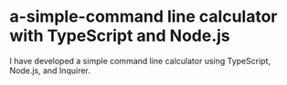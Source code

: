 # a-simple-command line calculator with TypeScript and Node.js
 I have developed a simple command line calculator using TypeScript, Node.js, and Inquirer.

